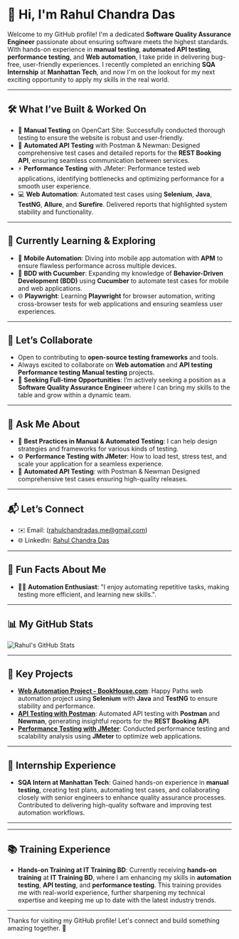 # 👋 Hi, I'm Rahul Chandra Das

Welcome to my GitHub profile! I'm a dedicated **Software Quality Assurance Engineer** passionate about ensuring software meets the highest standards. With hands-on experience in **manual testing**, **automated API testing**, **performance testing**, and **Web automation**, I take pride in delivering bug-free, user-friendly experiences. I recently completed an enriching **SQA Internship** at **Manhattan Tech**, and now I'm on the lookout for my next exciting opportunity to apply my skills in the real world.

---

## 🛠️ **What I’ve Built & Worked On**
- 🚀 **Manual Testing** on OpenCart Site: Successfully conducted thorough testing to ensure the website is robust and user-friendly. 
- 🧪 **Automated API Testing** with Postman & Newman: Designed comprehensive test cases and detailed reports for the **REST Booking API**, ensuring seamless communication between services.
- ⚡ **Performance Testing** with JMeter: Performance tested web applications, identifying bottlenecks and optimizing performance for a smooth user experience.
- 💻 **Web Automation**: Automated test cases using **Selenium**, **Java**, **TestNG**, **Allure**, and **Surefire**. Delivered reports that highlighted system stability and functionality.

---

## 🌱 **Currently Learning & Exploring**
- 📱 **Mobile Automation**: Diving into mobile app automation with **APM** to ensure flawless performance across multiple devices.
- 📝 **BDD with Cucumber**: Expanding my knowledge of **Behavior-Driven Development (BDD)** using **Cucumber** to automate test cases for mobile and web applications.
- 🌐 **Playwright**: Learning **Playwright** for browser automation, writing cross-browser tests for web applications and ensuring seamless user experiences.

---

## 👯 **Let’s Collaborate**
- Open to contributing to **open-source testing frameworks** and tools.
- Always excited to collaborate on **Web automation** and **API testing** **Performance testing** **Manual testing** projects.
- 🏢 **Seeking Full-time Opportunities**: I’m actively seeking a position as a **Software Quality Assurance Engineer** where I can bring my skills to the table and grow within a dynamic team.

---

## 💬 **Ask Me About**
- 🔧 **Best Practices in Manual & Automated Testing**: I can help design strategies and frameworks for various kinds of testing.
- ⚙️ **Performance Testing with JMeter**: How to load test, stress test, and scale your application for a seamless experience.
- 🧪 **Automated API Testing**: with Postman & Newman Designed comprehensive test cases ensuring high-quality releases.

---

## 📬 **Let’s Connect**
- ✉️ Email: (rahulchandradas.me@gmail.com)
- 🌐 LinkedIn: [Rahul Chandra Das](https://www.linkedin.com/in/rahul-das-rd/)

---

## 🚀 **Fun Facts About Me**
- 🧑‍💻 **Automation Enthusiast**: "I enjoy automating repetitive tasks, making testing more efficient, and learning new skills.".

---

## 📊 **My GitHub Stats**
![Rahul's GitHub Stats](https://github-readme-stats.vercel.app/api?username=rahulchandradasrcd&show_icons=true&hide_title=true&count_private=true)

---

## 📄 **Key Projects**
- **[Web Automation Project - BookHouse.com](https://github.com/rahulchandradasrcd/book_house_web_automation_using_selenium_with_allure_report)**: Happy Paths web automation project using **Selenium** with **Java** and **TestNG** to ensure stability and performance.
- **[API Testing with Postman](https://github.com/rahulchandradasrcd/Rest-Booking-API-Automated-Testing-with-Newman-Report)**: Automated API testing with **Postman** and **Newman**, generating insightful reports for the **REST Booking API**.
- **[Performance Testing with JMeter](https://github.com/rahulchandradasrcd/rest-booking-api-performance-testing-using-jmeter)**: Conducted performance testing and scalability analysis using **JMeter** to optimize web applications.

---

## 💼 **Internship Experience**
- **SQA Intern at Manhattan Tech**: Gained hands-on experience in **manual testing**, creating test plans, automating test cases, and collaborating closely with senior engineers to enhance quality assurance processes. Contributed to delivering high-quality software and improving test automation workflows.

---

---

## 📚 **Training Experience**
- **Hands-on Training at IT Training BD**: Currently receiving **hands-on training** at **IT Training BD**, where I am enhancing my skills in **automation testing**, **API testing**, and **performance testing**. This training provides me with real-world experience, further sharpening my technical expertise and keeping me up to date with the latest industry trends.

---

Thanks for visiting my GitHub profile! Let's connect and build something amazing together. 🚀
